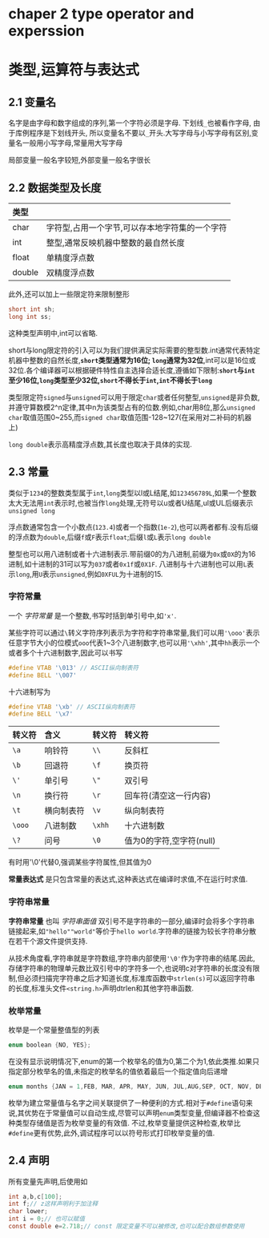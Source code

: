 # chaper 2 type operator and experssion
# 类型,运算符与表达式
## 2.1 变量名
  名字是由字母和数字组成的序列,第一个字符必须是字母. 下划线`_`也被看作字母, 由于库例程序是下划线开头, 所以变量名不要以`_`开头.大写字母与小写字母有区别,变量名一般用小写字母,常量用大写字母

  局部变量一般名字较短,外部变量一般名字很长
## 2.2 数据类型及长度

  | 类型 |  |
  | :------------- | :------------- |
  | char | 字符型,占用一个字节,可以存本地字符集的一个字符 |
  |int|整型,通常反映机器中整数的最自然长度|
  |float|单精度浮点数|
  |double|双精度浮点数|

  此外,还可以加上一些限定符来限制整形
  ```c
  short int sh;
  long int ss;
  ```
  这种类型声明中,int可以省略.

  short与long限定符的引入可以为我们提供满足实际需要的整型数.int通常代表特定机器中整数的自然长度,**`short`类型通常为16位; `long`通常为32位**,int可以是16位或32位.各个编译器可以根据硬件特性自主选择合适长度,遵循如下限制:**`short`与`int`至少16位,`long`类型至少32位,`short`不得长于`int`,`int`不得长于`long`**

  类型限定符`signed`与`unsigned`可以用于限定`char`或者任何整型,`unsigned`是非负数,并遵守算数模2^n定律,其中n为该类型占有的位数.例如,char用8位,那么`unsigned char`取值范围0~255,而`signed char`取值范围-128~127(在采用对二补码的机器上)

  `long double`表示高精度浮点数,其长度也取决于具体的实现.

## 2.3 常量

  类似于`1234`的整数类型属于`int`,`long`类型以l或L结尾,如`123456789L`,如果一个整数太大无法用`int`表示时,也被当作`long`处理,无符号以u或者U结尾,ul或UL后缀表示`unsigned long`

  浮点数通常包含一个小数点(`123.4`)或者一个指数(`1e-2`),也可以两者都有.没有后缀的浮点数为`double`,后缀`f`或`F`表示`float`;后缀`l`或`L`表示`long double`

  整型也可以用八进制或者十六进制表示.带前缀0的为八进制,前缀为`0x`或`0X`的为16进制,如十进制的31可以写为`037`或者`0x1f`或`0X1F`. 八进制与十六进制也可以用`L`表示`long`,用`U`表示`unsigned`,例如`0XFUL`为十进制的15.

### 字符常量
  一个 *字符常量* 是一个整数,书写时括到单引号中,如`'x'`.

  某些字符可以通过`\`转义字符序列表示为字符和字符串常量,我们可以用`'\ooo'`表示任意字节大小的位模式`ooo`代表1~3个八进制数字,也可以用`'\xhh'`,其中`hh`表示一个或者多个十六进制数字,因此可以书写

  ```c
  #define VTAB '\013' // ASCII纵向制表符
  #define BELL '\007'
  ```

  十六进制写为
  ```c
  #define VTAB '\xb' // ASCII纵向制表符
  #define BELL '\x7'
  ```

  | 转义符 | 含义 |转义符|转义符
  | :--- | :- |:-|:-|
  | `\a` | 响铃符 |`\\`|反斜杠|
  |`\b`|回退符|`\f`|换页符
  |`\'`|单引号|`\"`|双引号|
  |`\n`|换行符|`\r`|回车符(清空这一行内容)
  |`\t`|横向制表符|`\v`|纵向制表符
  |`\ooo`|八进制数|`\xhh`|十六进制数
  |`\?`|问号|`\0`|值为0的字符,空字符(null)

  有时用'\0'代替0,强调某些字符属性,但其值为0

  **常量表达式** 是只包含常量的表达式,这种表达式在编译时求值,不在运行时求值.
### 字符串常量
  **字符串常量** 也叫 *字符串面值* 双引号不是字符串的一部分,编译时会将多个字符串链接起来,如`"hello""world"`等价于`hello world`.字符串的链接为较长字符串分散在若干个源文件提供支持.

  从技术角度看,字符串就是字符数组,字符串内部使用`'\0'`作为字符串的结尾.因此,存储字符串的物理单元数比双引号中的字符多一个,也说明c对字符串的长度没有限制,但必须扫描完字符串之后才知道长度,标准库函数中`strlen(s)`可以返回字符串的长度,标准头文件`<string.h>`声明dtrlen和其他字符串函数.

### 枚举常量

  枚举是一个常量整值型的列表
  ```c
  enum boolean {NO, YES};
  ```
  在没有显示说明情况下,enum的第一个枚举名的值为0,第二个为1,依此类推.如果只指定部分枚举名的值,未指定的枚举名的值依着最后一个指定值向后递增
  ```c
  enum months {JAN = 1,FEB, MAR, APR, MAY, JUN, JUL,AUG,SEP, OCT, NOV, DEC};
  ```
  枚举为建立常量值与名字之间关联提供了一种便利的方式.相对于`#define`语句来说,其优势在于常量值可以自动生成,尽管可以声明`enum`类型变量,但编译器不检查这种类型存储值是否为枚举变量的有效值. 不过,枚举变量提供这种检查,枚举比`#define`更有优势,此外,调试程序可以以符号形式打印枚举变量的值.

## 2.4 声明
  所有变量先声明,后使用如
  ```c
  int a,b,c[100];
  int f;// z这样声明利于加注释
  char lower;
  int i = 0;// 也可以赋值
  const double e=2.718;// const 限定变量不可以被修改,也可以配合数组参数使用
  ```
